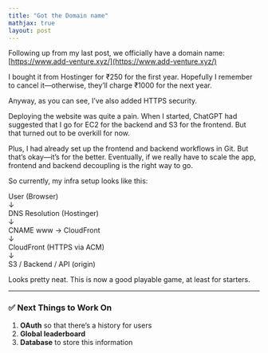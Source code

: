 ```yaml
---
title: "Got the Domain name"
mathjax: true
layout: post
---
```


Following up from my last post, we officially have a domain name: [https://www.add-venture.xyz/](https://www.add-venture.xyz/)

I bought it from Hostinger for ₹250 for the first year. Hopefully I remember to cancel it—otherwise, they’ll charge ₹1000 for the next year.

Anyway, as you can see, I’ve also added HTTPS security.

Deploying the website was quite a pain. When I started, ChatGPT had suggested that I go for EC2 for the backend and S3 for the frontend. But that turned out to be overkill for now.

Plus, I had already set up the frontend and backend workflows in Git. But that’s okay—it’s for the better. Eventually, if we really have to scale the app, frontend and backend decoupling is the right way to go.

So currently, my infra setup looks like this:

User (Browser) <br>
↓<br>
DNS Resolution (Hostinger)<br>
↓<br>
CNAME www → CloudFront<br>
↓<br>
CloudFront (HTTPS via ACM)<br>
↓<br>
S3 / Backend / API (origin)<br>


Looks pretty neat. This is now a good playable game, at least for starters.

---

### ✅ Next Things to Work On

1. **OAuth** so that there’s a history for users  
2. **Global leaderboard**  
3. **Database** to store this information  